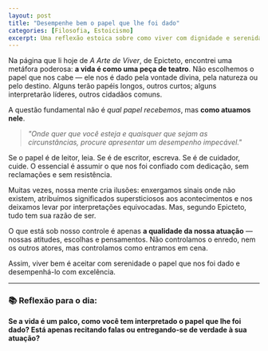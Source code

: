 ```yaml
---
layout: post
title: "Desempenhe bem o papel que lhe foi dado"
categories: [Filosofia, Estoicismo]
excerpt: Uma reflexão estoica sobre como viver com dignidade e serenidade o papel que a vida nos atribui.
---
```


Na página que li hoje de *A Arte de Viver*, de Epicteto, encontrei uma metáfora poderosa: **a vida é como uma peça de teatro**. Não escolhemos o papel que nos cabe — ele nos é dado pela vontade divina, pela natureza ou pelo destino. Alguns terão papéis longos, outros curtos; alguns interpretarão líderes, outros cidadãos comuns.  

A questão fundamental não é *qual papel recebemos*, mas **como atuamos nele**.  

> *"Onde quer que você esteja e quaisquer que sejam as circunstâncias, procure apresentar um desempenho impecável."*  

Se o papel é de leitor, leia. Se é de escritor, escreva. Se é de cuidador, cuide. O essencial é assumir o que nos foi confiado com dedicação, sem reclamações e sem resistência.  

Muitas vezes, nossa mente cria ilusões: enxergamos sinais onde não existem, atribuímos significados supersticiosos aos acontecimentos e nos deixamos levar por interpretações equivocadas. Mas, segundo Epicteto, tudo tem sua razão de ser.  

O que está sob nosso controle é apenas **a qualidade da nossa atuação** — nossas atitudes, escolhas e pensamentos. Não controlamos o enredo, nem os outros atores, mas controlamos como entramos em cena.  

Assim, viver bem é aceitar com serenidade o papel que nos foi dado e desempenhá-lo com excelência.  

---

### 📚 Reflexão para o dia:

**Se a vida é um palco, como você tem interpretado o papel que lhe foi dado? Está apenas recitando falas ou entregando-se de verdade à sua atuação?**
